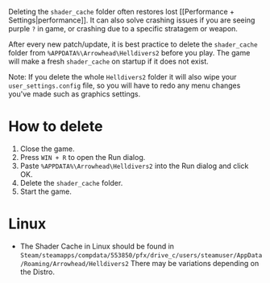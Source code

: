 Deleting the `shader_cache` folder often restores lost [[Performance + Settings|performance]]. It can also solve crashing issues if you are seeing purple `?` in game, or crashing due to a specific stratagem or weapon.

After every new patch/update, it is best practice to delete the `shader_cache` folder from `%APPDATA%\Arrowhead\Helldivers2` before you play. The game will make a fresh `shader_cache` on startup if it does not exist.

Note: If you delete the whole `Helldivers2` folder it will also wipe your `user_settings.config` file, so you will have to redo any menu changes you've made such as graphics settings.
# How to delete
1. Close the game.
2. Press `WIN + R` to open the Run dialog.
3. Paste `%APPDATA%\Arrowhead\Helldivers2` into the Run dialog and click OK.
4. Delete the `shader_cache` folder.
5. Start the game.
# Linux
- The Shader Cache in Linux should be found in `Steam/steamapps/compdata/553850/pfx/drive_c/users/steamuser/AppData/Roaming/Arrowhead/Helldivers2`
There may be variations depending on the Distro.